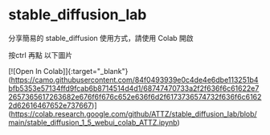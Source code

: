 # stable_diffusion_lab
分享簡易的 stable_diffusion 使用方式，請使用 Colab 開啟

按ctrl 再點 以下圖片

[![Open In Colab]]{:target="_blank"}(https://camo.githubusercontent.com/84f0493939e0c4de4e6dbe113251b4bfb5353e57134ffd9fcab6b8714514d4d1/68747470733a2f2f636f6c61622e72657365617263682e676f6f676c652e636f6d2f6173736574732f636f6c61622d62616467652e737667)](https://colab.research.google.com/github/ATTZ/stable_diffusion_lab/blob/main/stable_diffusion_1_5_webui_colab_ATTZ.ipynb)
